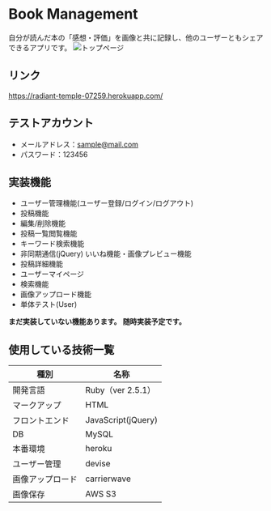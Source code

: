 # Book Management

自分が読んだ本の「感想・評価」を画像と共に記録し、他のユーザーともシェアできるアプリです。
![トップページ](https://user-images.githubusercontent.com/59188083/75506838-9695a980-5a22-11ea-953e-4190464b4404.jpg)

## リンク

https://radiant-temple-07259.herokuapp.com/

## テストアカウント

- メールアドレス：sample@mail.com
- パスワード：123456

## 実装機能

- ユーザー管理機能(ユーザー登録/ログイン/ログアウト)
- 投稿機能
- 編集/削除機能
- 投稿一覧閲覧機能
- キーワード検索機能
- 非同期通信(jQuery) いいね機能・画像プレビュー機能
- 投稿詳細機能
- ユーザーマイページ
- 検索機能
- 画像アップロード機能
- 単体テスト(User)

**まだ実装していない機能あります。**
**随時実装予定です。**

## 使用している技術一覧

|種別|名称|
|------|----|
|開発言語|Ruby（ver 2.5.1）|
|マークアップ|HTML|
|フロントエンド|JavaScript(jQuery)|
|DB|MySQL|
|本番環境|heroku|
|ユーザー管理|devise|
|画像アップロード|carrierwave|
|画像保存|AWS S3|
